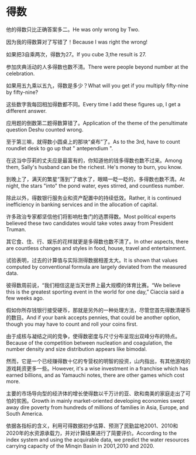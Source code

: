 # 得数

<p><span class="chinese">他的得数只比正确答案多二。</span><span class="english">He was only wrong by Two.</span></p>

<p><span class="chinese">因为我的得数算对了写错了！</span><span class="english">Because I was right the wrong!</span></p>

<p><span class="chinese">如果把3自乘两次，得数为27。</span><span class="english">If you cube 3,the result is 27.</span></p>

<p><span class="chinese">参加庆典活动的人多得数也数不清。</span><span class="english">There were people beyond number at the celebration.</span></p>

<p><span class="chinese">如果用五九乘以五九，得数是多少？</span><span class="english">What will you get if you multiply fifty-nine by fifty-nine?</span></p>

<p><span class="chinese">这些数字我每回相加得数都不同。</span><span class="english">Every time I add these figures up, I get a different answer.</span></p>

<p><span class="chinese">应用题的倒数第二题得数算错了。</span><span class="english">Application of the theme of the penultimate question Deshu counted wrong.</span></p>

<p><span class="chinese">至于第三嘛，就得数小圆桌上的那块“桌布”了。</span><span class="english">As to the 3rd, have to count roundlet desk to go up that " antependium ".</span></p>

<p><span class="chinese">在这当中莎莉的丈夫应是最富有的，你知道他的钱多得数也数不过来。</span><span class="english">Among them, Sally's husband can be the richest. He's money to burn, you know.</span></p>

<p><span class="chinese">到晚上了，满天的繁星“落到”了塘水了，眼睛一眨一眨的，多得数也数不清。</span><span class="english">At night, the stars "into" the pond water, eyes stirred, and countless number.</span></p>

<p><span class="chinese">除此以外，得数银行服务业和资产配置中的持续低效。</span><span class="english">Rather, it is continued inefficiency in banking services and in the allocation of capital.</span></p>

<p><span class="chinese">许多政治专家都坚信他们将影响杜鲁门的选票得数。</span><span class="english">Most political experts believed these two candidates would take votes away from President Truman.</span></p>

<p><span class="chinese">其它食、住、行、娱乐的花样就更是多得数也数不清了。</span><span class="english">In other aspects, there are countless changes and styles in food, house, travel and entertainment.</span></p>

<p><span class="chinese">试验表明，过去的计算值与实际测得数据相差太大。</span><span class="english">It is shown that values computed by conventional formula are largely deviated from the measured data.</span></p>

<p><span class="chinese">彼得数周前说，“我们相信这是当天世界上最大规模的体育比赛。</span><span class="english">“We believe this is the greatest sporting event in the world for one day,” Ciaccia said a few weeks ago.</span></p>

<p><span class="chinese">假如你所存钱银行接受硬币，那就是另外的一种处理方法，尽管您首先得数清硬币的数目。</span><span class="english">And if your bank accepts pennies, that could be another option, though you may have to count and roll your coins first.</span></p>

<p><span class="chinese">由于成核与凝结之间的竞争，使得数密度与尺寸分布呈现出双峰分布的特点。</span><span class="english">Because of the competition between nucleation and coagulation, the number density and size distribution appears like bimodal.</span></p>

<p><span class="chinese">然而，它是一个已经赚得数十亿的专营权的明智的投资，山内指出，有其他游戏的游戏耗资更多一些。</span><span class="english">However, it's a wise investment in a franchise which has earned billions, and as Yamauchi notes, there are other games which cost more.</span></p>

<p><span class="chinese">主要的市场导向型的经济体的增长使得数以千万计的亚、欧和南美的家庭走出了可怕的贫困。</span><span class="english">Growth in mainly market-oriented developing economies swept away dire poverty from hundreds of millions of families in Asia, Europe, and South America.</span></p>

<p><span class="chinese">依据各指标的含义，利用可得数据初步估算、预测了民勤盆地2001、2010和2020年的水资源承载力，并对计算结果进行了简要评价。</span><span class="english">According to the index system and using the acquirable data, we predict the water resources carrying capacity of the Minqin Basin in 2001,2010 and 2020.</span></p>

